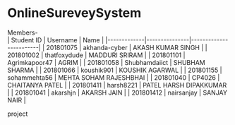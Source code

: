 # OnlineSureveySystem
Members-<br />
| Student ID  | Username      | Name                   |
|-------------|---------------|------------------------|
| 201801075   | akhanda-cyber | AKASH KUMAR SINGH      |
| 201801002   | thatfoxydude  | MADDURI SRIRAM         |
| 201801101   | Agrimkapoor47 | AGRIM                  |
| 201801058   | Shubhamdaiict | SHUBHAM SHARMA         |
| 201801066   | koushik901    | KOUSHIK AGARWAL        |
| 201801155   | sohammehta56  | MEHTA SOHAM RAJESHBHAI |
| 201801040   | CP4026        | CHAITANYA PATEL        |
| 201801411   | harsh8221     | PATEL HARSH DIPAKKUMAR |
| 201801041   | akarshjn      | AKARSH JAIN            |
| 201801412   | nairsanjay    | SANJAY NAIR            |

project